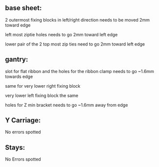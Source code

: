 base sheet:
-----------

2 outermost fixing blocks in left/right direction needs to be moved 2mm toward edge

left most ziptie holes needs to go 2mm toward left edge

lower pair of the 2 top most zip ties need to go 2mm toward left edge

gantry:
------------

slot for flat ribbon and the holes for the ribbon clamp needs to go ~1.6mm towards edge

same for very lower right fixing block

very lower left fixing block the same

holes for Z min bracket needs to go ~1.6mm away from edge

Y Carriage:
--------------
No errors spotted

Stays:
--------
No Errors spotted
